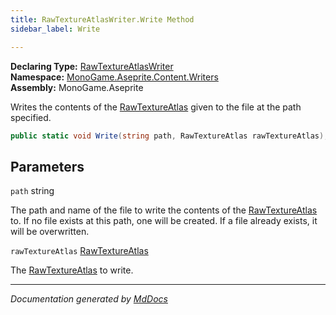 ```yaml
---
title: RawTextureAtlasWriter.Write Method
sidebar_label: Write

---
```


**Declaring Type:** [RawTextureAtlasWriter](../)  
**Namespace:** [MonoGame.Aseprite.Content.Writers](../../)  
**Assembly:** MonoGame.Aseprite

Writes the contents of the [RawTextureAtlas](../../../../RawTypes/RawTextureAtlas/) given to the file at the path specified.

```csharp
public static void Write(string path, RawTextureAtlas rawTextureAtlas);
```

## Parameters

`path`  string

The path and name of the file to write the contents of the [RawTextureAtlas](../../../../RawTypes/RawTextureAtlas/) to.  If no file  exists at this path,  one will be created.  If a file already exists, it will be overwritten.

`rawTextureAtlas`  [RawTextureAtlas](../../../../RawTypes/RawTextureAtlas/)

The [RawTextureAtlas](../../../../RawTypes/RawTextureAtlas/) to write.

___

*Documentation generated by [MdDocs](https://github.com/ap0llo/mddocs)*
